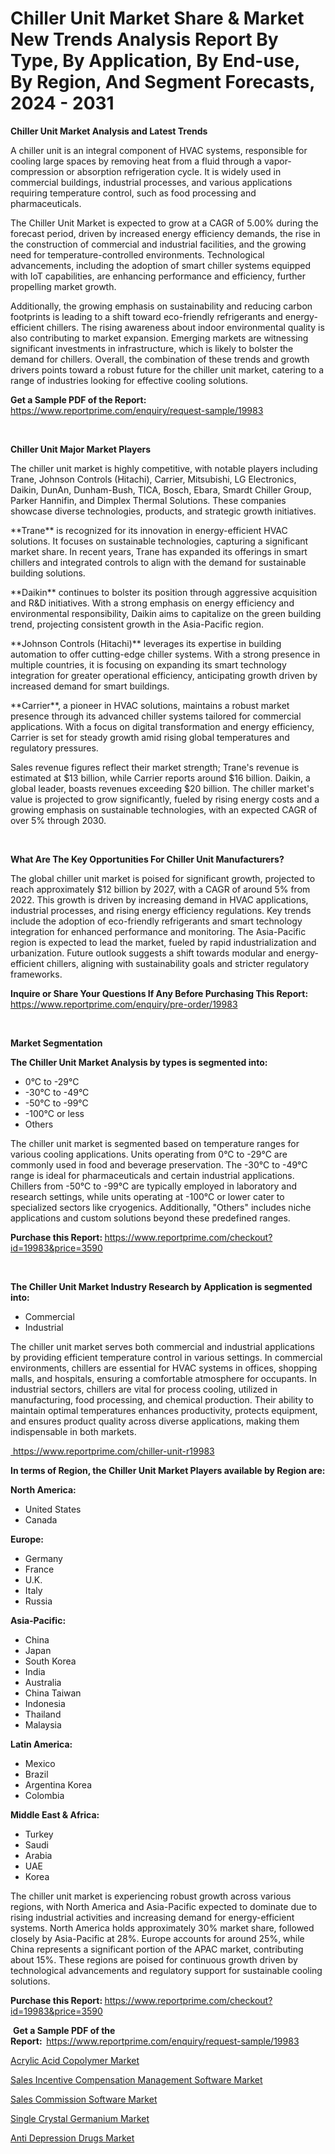<p><h1>Chiller Unit Market Share & Market New Trends Analysis Report By Type, By Application, By End-use, By Region, And Segment Forecasts, 2024 - 2031</h1></p><p><strong>Chiller Unit Market Analysis and Latest Trends</strong></p>
<p><p>A chiller unit is an integral component of HVAC systems, responsible for cooling large spaces by removing heat from a fluid through a vapor-compression or absorption refrigeration cycle. It is widely used in commercial buildings, industrial processes, and various applications requiring temperature control, such as food processing and pharmaceuticals.</p><p>The Chiller Unit Market is expected to grow at a CAGR of 5.00% during the forecast period, driven by increased energy efficiency demands, the rise in the construction of commercial and industrial facilities, and the growing need for temperature-controlled environments. Technological advancements, including the adoption of smart chiller systems equipped with IoT capabilities, are enhancing performance and efficiency, further propelling market growth. </p><p>Additionally, the growing emphasis on sustainability and reducing carbon footprints is leading to a shift toward eco-friendly refrigerants and energy-efficient chillers. The rising awareness about indoor environmental quality is also contributing to market expansion. Emerging markets are witnessing significant investments in infrastructure, which is likely to bolster the demand for chillers. Overall, the combination of these trends and growth drivers points toward a robust future for the chiller unit market, catering to a range of industries looking for effective cooling solutions.</p></p>
<p><strong>Get a Sample PDF of the Report:&nbsp;</strong> <a href="https://www.reportprime.com/enquiry/request-sample/19983?utm_campaign=10&utm_medium=2&utm_source=Github&utm_content=ia&utm_term=24112024&utm_id=chiller-unit">https://www.reportprime.com/enquiry/request-sample/19983</a></p>
<p>&nbsp;</p>
<p><strong>Chiller Unit Major Market Players</strong></p>
<p><p>The chiller unit market is highly competitive, with notable players including Trane, Johnson Controls (Hitachi), Carrier, Mitsubishi, LG Electronics, Daikin, DunAn, Dunham-Bush, TICA, Bosch, Ebara, Smardt Chiller Group, Parker Hannifin, and Dimplex Thermal Solutions. These companies showcase diverse technologies, products, and strategic growth initiatives.</p><p>**Trane** is recognized for its innovation in energy-efficient HVAC solutions. It focuses on sustainable technologies, capturing a significant market share. In recent years, Trane has expanded its offerings in smart chillers and integrated controls to align with the demand for sustainable building solutions.</p><p>**Daikin** continues to bolster its position through aggressive acquisition and R&D initiatives. With a strong emphasis on energy efficiency and environmental responsibility, Daikin aims to capitalize on the green building trend, projecting consistent growth in the Asia-Pacific region.</p><p>**Johnson Controls (Hitachi)** leverages its expertise in building automation to offer cutting-edge chiller systems. With a strong presence in multiple countries, it is focusing on expanding its smart technology integration for greater operational efficiency, anticipating growth driven by increased demand for smart buildings.</p><p>**Carrier**, a pioneer in HVAC solutions, maintains a robust market presence through its advanced chiller systems tailored for commercial applications. With a focus on digital transformation and energy efficiency, Carrier is set for steady growth amid rising global temperatures and regulatory pressures.</p><p>Sales revenue figures reflect their market strength; Trane's revenue is estimated at $13 billion, while Carrier reports around $16 billion. Daikin, a global leader, boasts revenues exceeding $20 billion. The chiller market's value is projected to grow significantly, fueled by rising energy costs and a growing emphasis on sustainable technologies, with an expected CAGR of over 5% through 2030.</p></p>
<p>&nbsp;</p>
<p><strong>What Are The Key Opportunities For Chiller Unit Manufacturers?</strong></p>
<p><p>The global chiller unit market is poised for significant growth, projected to reach approximately $12 billion by 2027, with a CAGR of around 5% from 2022. This growth is driven by increasing demand in HVAC applications, industrial processes, and rising energy efficiency regulations. Key trends include the adoption of eco-friendly refrigerants and smart technology integration for enhanced performance and monitoring. The Asia-Pacific region is expected to lead the market, fueled by rapid industrialization and urbanization. Future outlook suggests a shift towards modular and energy-efficient chillers, aligning with sustainability goals and stricter regulatory frameworks.</p></p>
<p><strong>Inquire or Share Your Questions If Any Before Purchasing This Report:</strong> <a href="https://www.reportprime.com/enquiry/pre-order/19983?utm_campaign=10&utm_medium=2&utm_source=Github&utm_content=ia&utm_term=24112024&utm_id=chiller-unit">https://www.reportprime.com/enquiry/pre-order/19983</a></p>
<p>&nbsp;</p>
<p><strong>Market Segmentation</strong></p>
<p><strong>The Chiller Unit Market Analysis by types is segmented into:</strong></p>
<p><ul><li>0°C to -29°C</li><li>-30°C to -49°C</li><li>-50°C to -99°C</li><li>-100°C or less</li><li>Others</li></ul></p>
<p><p>The chiller unit market is segmented based on temperature ranges for various cooling applications. Units operating from 0°C to -29°C are commonly used in food and beverage preservation. The -30°C to -49°C range is ideal for pharmaceuticals and certain industrial applications. Chillers from -50°C to -99°C are typically employed in laboratory and research settings, while units operating at -100°C or lower cater to specialized sectors like cryogenics. Additionally, "Others" includes niche applications and custom solutions beyond these predefined ranges.</p></p>
<p><strong>Purchase this Report:&nbsp;</strong><a href="https://www.reportprime.com/checkout?id=19983&price=3590&utm_campaign=10&utm_medium=2&utm_source=Github&utm_content=ia&utm_term=24112024&utm_id=chiller-unit">https://www.reportprime.com/checkout?id=19983&price=3590</a></p>
<p>&nbsp;</p>
<p><strong>The Chiller Unit Market Industry Research by Application is segmented into:</strong></p>
<p><ul><li>Commercial</li><li>Industrial</li></ul></p>
<p><p>The chiller unit market serves both commercial and industrial applications by providing efficient temperature control in various settings. In commercial environments, chillers are essential for HVAC systems in offices, shopping malls, and hospitals, ensuring a comfortable atmosphere for occupants. In industrial sectors, chillers are vital for process cooling, utilized in manufacturing, food processing, and chemical production. Their ability to maintain optimal temperatures enhances productivity, protects equipment, and ensures product quality across diverse applications, making them indispensable in both markets.</p></p>
<p><a href="https://www.reportprime.com/chiller-unit-r19983?utm_campaign=10&utm_medium=2&utm_source=Github&utm_content=ia&utm_term=24112024&utm_id=chiller-unit">&nbsp;https://www.reportprime.com/chiller-unit-r19983</a></p>
<p><strong>In terms of Region, the Chiller Unit Market Players available by Region are:</strong></p>
<p>
    <p> <strong> North America: </strong>
        <ul>
            <li>United States</li>
            <li>Canada</li>
        </ul>
        </p> 
    <p> <strong> Europe: </strong>
        <ul>
            <li>Germany</li>
            <li>France</li>
            <li>U.K.</li>
            <li>Italy</li>
            <li>Russia</li>
        </ul>
        </p> 
    <p> <strong> Asia-Pacific: </strong>
        <ul>
            <li>China</li>
            <li>Japan</li>
            <li>South Korea</li>
            <li>India</li>
            <li>Australia</li>
            <li>China Taiwan</li>
            <li>Indonesia</li>
            <li>Thailand</li>
            <li>Malaysia</li>
        </ul>
        </p> 
    <p> <strong> Latin America: </strong>
        <ul>
            <li>Mexico</li>
            <li>Brazil</li>
            <li>Argentina Korea</li>
            <li>Colombia</li>
        </ul>
        </p> 
    <p> <strong> Middle East & Africa: </strong>
        <ul>
            <li>Turkey</li>
            <li>Saudi</li>
            <li>Arabia</li>
            <li>UAE</li>
            <li>Korea</li>
        </ul>
    </p>
    </p>
<p><p>The chiller unit market is experiencing robust growth across various regions, with North America and Asia-Pacific expected to dominate due to rising industrial activities and increasing demand for energy-efficient systems. North America holds approximately 30% market share, followed closely by Asia-Pacific at 28%. Europe accounts for around 25%, while China represents a significant portion of the APAC market, contributing about 15%. These regions are poised for continuous growth driven by technological advancements and regulatory support for sustainable cooling solutions.</p></p>
<p><strong>Purchase this Report: </strong><a href="https://www.reportprime.com/checkout?id=19983&price=3590&utm_campaign=10&utm_medium=2&utm_source=Github&utm_content=ia&utm_term=24112024&utm_id=chiller-unit">https://www.reportprime.com/checkout?id=19983&price=3590</a></p>
<p>&nbsp;<strong>Get a Sample PDF of the Report:&nbsp;&nbsp;</strong><a href="https://www.reportprime.com/enquiry/request-sample/19983?utm_campaign=10&utm_medium=2&utm_source=Github&utm_content=ia&utm_term=24112024&utm_id=chiller-unit">https://www.reportprime.com/enquiry/request-sample/19983</a></p>
<p><strong></strong></p>
<p><p><a href="https://github.com/BryceTownsendr/Market-Research-Report-List-7/blob/main/acrylic-acid-copolymer-market.md?utm_campaign=10&utm_medium=2&utm_source=Github&utm_content=ia&utm_term=24112024&utm_id=chiller-unit">Acrylic Acid Copolymer Market</a></p><p><a href="https://issuu.com/reportprime-2/docs/sales-incentive-compensation-manage_d288886f0fb68b?utm_campaign=10&utm_medium=2&utm_source=Github&utm_content=ia&utm_term=24112024&utm_id=chiller-unit">Sales Incentive Compensation Management Software Market</a></p><p><a href="https://issuu.com/reportprime-2/docs/sales-commission-software-market-si_75a27d1f3bb0fd?utm_campaign=10&utm_medium=2&utm_source=Github&utm_content=ia&utm_term=24112024&utm_id=chiller-unit">Sales Commission Software Market</a></p><p><a href="https://github.com/mahnoor2003/Market-Research-Report-List-6/blob/main/single-crystal-germanium-market.md?utm_campaign=10&utm_medium=2&utm_source=Github&utm_content=ia&utm_term=24112024&utm_id=chiller-unit">Single Crystal Germanium Market</a></p><p><a href="https://www.linkedin.com/pulse/anti-depression-drugs-market-outlook-from-2024-2031-size-losef?utm_campaign=10&utm_medium=2&utm_source=Github&utm_content=ia&utm_term=24112024&utm_id=chiller-unit">Anti Depression Drugs Market</a></p></p>